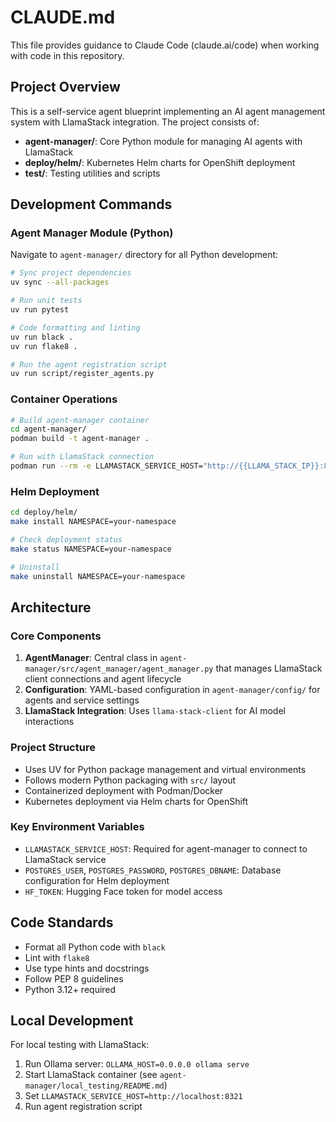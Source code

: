 # CLAUDE.md

This file provides guidance to Claude Code (claude.ai/code) when working with code in this repository.

## Project Overview

This is a self-service agent blueprint implementing an AI agent management system with LlamaStack integration. The project consists of:

- **agent-manager/**: Core Python module for managing AI agents with LlamaStack
- **deploy/helm/**: Kubernetes Helm charts for OpenShift deployment
- **test/**: Testing utilities and scripts

## Development Commands

### Agent Manager Module (Python)

Navigate to `agent-manager/` directory for all Python development:

```bash
# Sync project dependencies
uv sync --all-packages

# Run unit tests
uv run pytest

# Code formatting and linting
uv run black .
uv run flake8 .

# Run the agent registration script
uv run script/register_agents.py
```

### Container Operations

```bash
# Build agent-manager container
cd agent-manager/
podman build -t agent-manager .

# Run with LlamaStack connection
podman run --rm -e LLAMASTACK_SERVICE_HOST="http://{{LLAMA_STACK_IP}}:8321" --network bridge agent-manager
```

### Helm Deployment

```bash
cd deploy/helm/
make install NAMESPACE=your-namespace

# Check deployment status
make status NAMESPACE=your-namespace

# Uninstall
make uninstall NAMESPACE=your-namespace
```

## Architecture

### Core Components

1. **AgentManager**: Central class in `agent-manager/src/agent_manager/agent_manager.py` that manages LlamaStack client connections and agent lifecycle
2. **Configuration**: YAML-based configuration in `agent-manager/config/` for agents and service settings
3. **LlamaStack Integration**: Uses `llama-stack-client` for AI model interactions

### Project Structure

- Uses UV for Python package management and virtual environments
- Follows modern Python packaging with `src/` layout
- Containerized deployment with Podman/Docker
- Kubernetes deployment via Helm charts for OpenShift

### Key Environment Variables

- `LLAMASTACK_SERVICE_HOST`: Required for agent-manager to connect to LlamaStack service
- `POSTGRES_USER`, `POSTGRES_PASSWORD`, `POSTGRES_DBNAME`: Database configuration for Helm deployment
- `HF_TOKEN`: Hugging Face token for model access

## Code Standards

- Format all Python code with `black`
- Lint with `flake8` 
- Use type hints and docstrings
- Follow PEP 8 guidelines
- Python 3.12+ required

## Local Development

For local testing with LlamaStack:
1. Run Ollama server: `OLLAMA_HOST=0.0.0.0 ollama serve`
2. Start LlamaStack container (see `agent-manager/local_testing/README.md`)
3. Set `LLAMASTACK_SERVICE_HOST=http://localhost:8321`
4. Run agent registration script